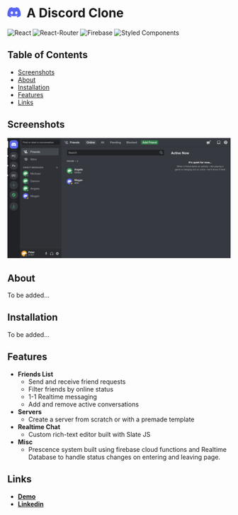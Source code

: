 # <img src="public/discord_logo.svg" alt="Discord Logo" width="30px" /> &nbsp;A Discord Clone

![React](https://img.shields.io/badge/React-20232A?style=flat&logo=react&logoColor=61DAFB)
![React-Router](https://img.shields.io/badge/React_Router-CA4245?style=flat&logo=react-router&logoColor=white)
![Firebase](https://img.shields.io/badge/firebase-039BE5?style=flat&logo=firebase)
![Styled Components](https://img.shields.io/badge/Styled_Components-v5.3.6-orange?style=flat)

## Table of Contents

- [Screenshots](#screenshots)
- [About](#about)
- [Installation](#installation)
- [Features](#features)
- [Links](#links)

## Screenshots

![Friend's List Screesnshot](public/friends_list_screenshot.png "Friend's List")

## About

To be added...

## Installation

To be added...

## Features

- **Friends List**
  - Send and receive friend requests
  - Filter friends by online status
  - 1-1 Realtime messaging
  - Add and remove active conversations
- **Servers**
  - Create a server from scratch or with a premade template
- **Realtime Chat**
  - Custom rich-text editor built with Slate JS
- **Misc**
  - Prescence system built using firebase cloud functions and Realtime Database to handle status changes on entering and leaving page.

## Links

- **[Demo](https://project-clone-001.web.app/)**
- **[Linkedin](https://www.linkedin.com/in/peter-bucci/)**
